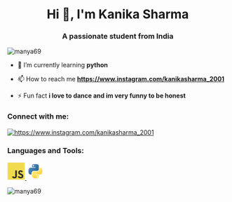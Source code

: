 <h1 align="center">Hi 👋, I'm Kanika Sharma</h1>
<h3 align="center">A passionate student from India</h3>



<p align="left"> <img src="https://komarev.com/ghpvc/?username=manya69&label=Profile%20views&color=0e75b6&style=flat" alt="manya69" /> </p>

- 🌱 I’m currently learning **python**

- 📫 How to reach me **https://www.instagram.com/kanikasharma_2001**

- ⚡ Fun fact **i love to dance and im very funny to be honest**

<h3 align="left">Connect with me:</h3>
<p align="left">
<a href="https://instagram.com/https://www.instagram.com/kanikasharma_2001" target="blank"><img align="center" src="https://raw.githubusercontent.com/rahuldkjain/github-profile-readme-generator/master/src/images/icons/Social/instagram.svg" alt="https://www.instagram.com/kanikasharma_2001" height="30" width="40" /></a>
</p>

<h3 align="left">Languages and Tools:</h3>
<p align="left"> <a href="https://developer.mozilla.org/en-US/docs/Web/JavaScript" target="_blank" rel="noreferrer"> <img src="https://raw.githubusercontent.com/devicons/devicon/master/icons/javascript/javascript-original.svg" alt="javascript" width="40" height="40"/> </a> <a href="https://www.python.org" target="_blank" rel="noreferrer"> <img src="https://raw.githubusercontent.com/devicons/devicon/master/icons/python/python-original.svg" alt="python" width="40" height="40"/> </a> </p>

<p><img align="left" src="https://github-readme-stats.vercel.app/api/top-langs?username=manya69&show_icons=true&locale=en&layout=compact" alt="manya69" /></p>

